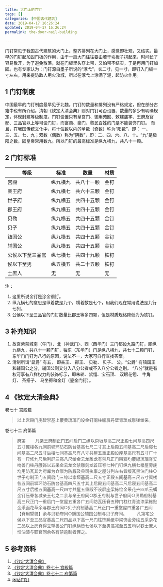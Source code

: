 ```yaml
---
title: 大门上的门钉
tags: []
categories: [中国古代建筑]
date: 2019-04-17 16:26:24
updated: 2019-04-17 16:26:24
permalink: the-door-nail-building

---
```



门钉常见于我国古代建筑的大门上，整齐排列在大门上，感觉即壮观，又结实。最早的门钉起加固门板的作用，由于一扇大门往往要由若干块板子拼起来，时间长了容易散开，为了避免散落，就在门板里头穿上带，又怕带不结实，于是再用门钉加固。也有专家认为：门钉源自墨子所说的“涿弋”，长二寸，见一寸，即钉入门板一寸左右，用来提防敌人用火攻城，所以在涿弋上涂满了泥，起防火作用。
<!--more-->

## 1 门钉制度
中国最早的门钉制度最早见于北魏，门钉的数量和排列没有严格规定，但在部分古籍中也有所介绍，清朝《钦定大清会典》则对门钉可否设置、数量的多少有明确规定，体现封建等级制度。门钉设置只有皇宫门、御用苑囿、敕建庙宇、王府及官邸、三品官以上等可设门钉，而富商、豪门、黎民百姓的门是不能装饰门钉。
而且，在我国传统文化中，将十位数以内的单数（奇数）称为“阳数”，即： 一、三、五、七、九；双数（偶数）称为“阴数”，即：二、四、六、八、十。“九”是极阳之数，固皇帝常用数九。所以门钉的最高标准是纵九横九，共八十一颗。

## 2 门钉标准
|等级|标准|数量|材质|
|--|--|--|--|
|宫殿|纵九横九|共八十一颗|金钉|
|亲王府|纵九横七|共六十三颗|金钉|
|世子府|纵九横五|共四十五颗|金钉|
|郡王府|纵九横五|共四十五颗|金钉|
|贝勒|纵九横五|共四十五颗|金钉|
|贝子|纵九横五|共四十五颗|金钉|
|镇国公|纵九横五|共四十五颗|金钉|
|辅国公|纵九横五|共四十五颗|金钉|
|公侯以下至三品官|纵七横七|共四十九颗|铁钉|
|侯以下至男|纵五横五|共二十五颗|铁钉|
|士庶人|无|无|无|

注：
1. 这里所说金钉是涂金铜钉。
2. 纵九横七的意思是纵着数是九个，横着数是七个，用我们现在常用说法是九行七列。
3. 公侯以下至三品官的门钉数量比郡王等多四颗，但是材质规格降低为为铁钉。

## 3 补充知识
1. 故宫紫禁城南（午门）、北（神武门）、西（西华门）三门都设九路门钉，即纵九横九，共八十一颗门钉，独东（东华门）门是纵八横九，共七十二颗门钉，东华门门钉为八行的原因，说法不一，大家可自行查找答案。
2. 清制所谓“显爵” 有五， 即亲王、 郡王、 贝勒、 贝子、 公。“公爵” 有镇国王和辅国公之分，辅国公则又分入八分公者或不入八分公者之别。 “八分”就是有权可享有八样权力的装饰标示，即朱轮、紫缰、宝石顶、 双眼花翎、 牛角灯、 茶搭子、 马坐褥和金灯（鎏金门钉）。

## 4 《钦定大清会典》

卷七十 宫殿篇
>以上宫殿门庑皆崇基上覆黄琉璃门设金钉阑柱牕扉丹壁青琐咸雕镂绘采。

卷七十二 府第篇
>府第
　　凡亲王府制正门五间启门三缭以崇垣基高三尺正殿七间基高四尺五寸翼楼各九间前墀环防石防台基高七尺二寸其上后殿五间基高二尺后寝七间基高二尺五寸后楼七间基高尺有八寸共屋五重正殿设座基高尺有五寸广十有一尺修九尺后列屏三高八尺绘金云龙雕龙有禁凡正门殿寝均覆緑琉璃脊安吻兽门柱丹雘饰以五采金云龙文禁雕刻龙首压脊七种门钉纵九横七楼屋旁庑均用防瓦其为府库为仓廪为防厩及典司执事之屋分列左右皆版瓦黒油门柱○世子府制正门五间启门三缭以崇垣基高二尺五寸正殿五间基高三尺五寸翼楼各五间前墀环防石防台基高四尺五寸其上后殿五间基高二尺后寝五间基高二尺五寸后楼五间基高一尺四寸共屋五重殿不设屏座梁栋绘金采花卉四爪云蠎金钉压脊各减亲王七之二余与亲王府同○郡王府制与世子府同○贝勒府制基高三尺正门一重启门一堂屋五重各广五间防瓦压脊五种门柱红青油漆梁栋贴金采画花草余与郡王府同○贝子府制基高二尺正门一重堂屋四重各广五间【脊用望兽】余与贝勒府同○鎭国公辅国公制与贝子府同。
　　凡第宅公侯以下至三品官基高二尺四品以下高一尺门柱饰黝垩中梁饰金旁绘五采杂花二品以上房脊得立望兽公门钉纵横皆七侯以下至男递减至五五均以铁士庶人惟油漆与职官同余各有禁逾制者罪之。


## 5 参考资料
1. [《钦定大清会典》]( http://www.guoxuedashi.com/a/19730a/)
2. [《钦定大清会典》卷七十 宫殿篇](http://www.guoxuedashi.com/a/19730a/264005y.html)
3. [《钦定大清会典》卷七十二 府第篇](http://www.guoxuedashi.com/a/19730a/264006i.html)
4. [闲话门钉](http://www.360doc.com/content/13/0510/16/137012_284411937.shtml)
